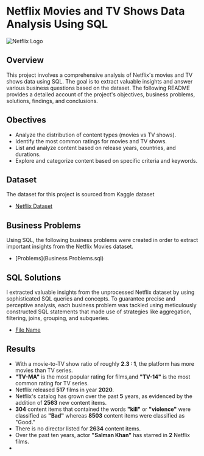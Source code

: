 # Netflix Movies and TV Shows Data Analysis Using SQL

![Netflix Logo](https://upload.wikimedia.org/wikipedia/commons/0/08/Netflix_2015_logo.svg)

## Overview

This project involves a comprehensive analysis of Netflix's movies and TV shows data using SQL. The goal is to extract valuable insights and answer various business questions based on the dataset. The following README provides a detailed account of the project's objectives, business problems, solutions, findings, and conclusions.

## Obectives

- Analyze the distribution of content types (movies vs TV shows).
- Identify the most common ratings for movies and TV shows.
- List and analyze content based on release years, countries, and durations.
- Explore and categorize content based on specific criteria and keywords.

## Dataset

The dataset for this project is sourced from Kaggle dataset
- [Netflix Dataset](https://www.kaggle.com/datasets/shivamb/netflix-shows?resource=download)

## Business Problems

Using SQL, the following business problems were created in order to extract important insights from the Netflix Movies dataset.
- [Problems](Business Problems.sql)

## SQL Solutions

I extracted valuable insights from the unprocessed Netflix dataset by using sophisticated SQL queries and concepts. To guarantee precise and perceptive analysis, each business problem was tackled using meticulously constructed SQL statements that made use of strategies like aggregation, filtering, joins, grouping, and subqueries.

- [File Name](path/to/your/file.sql)

## Results

- With a movie-to-TV show ratio of roughly **2.3 : 1**, the platform has more movies than TV series.
- **"TV-MA"** is the most popular rating for films,and **"TV-14"** is the most common rating for TV series.
- Netflix released **517** films in year **2020**.
- Netflix's catalog has grown over the past **5** years, as evidenced by the addition of **2563** new content items.
- **304** content items that contained the words **"kill"** or **"violence"** were classified as **"Bad"** whereas **8503** content items were classified as "Good."
- There is no director listed for **2634** content items.
- Over the past ten years, actor **"Salman Khan"** has starred in **2** Netflix films.
- 
